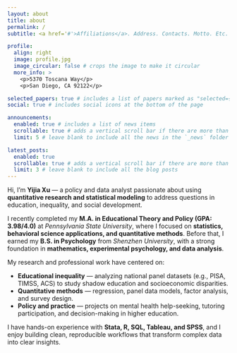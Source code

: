 ```yaml
---
layout: about
title: about
permalink: /
subtitle: <a href='#'>Affiliations</a>. Address. Contacts. Motto. Etc.

profile:
  align: right
  image: profile.jpg
  image_circular: false # crops the image to make it circular
  more_info: >
    <p>5370 Toscana Way</p>
    <p>San Diego, CA 92122</p>

selected_papers: true # includes a list of papers marked as "selected={true}"
social: true # includes social icons at the bottom of the page

announcements:
  enabled: true # includes a list of news items
  scrollable: true # adds a vertical scroll bar if there are more than 3 news items
  limit: 5 # leave blank to include all the news in the `_news` folder

latest_posts:
  enabled: true
  scrollable: true # adds a vertical scroll bar if there are more than 3 new posts items
  limit: 3 # leave blank to include all the blog posts
---
```


Hi, I’m **Yijia Xu** — a policy and data analyst passionate about using **quantitative research and statistical modeling** to address questions in education, inequality, and social development.  

I recently completed my **M.A. in Educational Theory and Policy (GPA: 3.98/4.0)** at *Pennsylvania State University*, where I focused on **statistics, behavioral science applications, and quantitative methods**. Before that, I earned my **B.S. in Psychology** from *Shenzhen University*, with a strong foundation in **mathematics, experimental psychology, and data analysis**.  

My research and professional work have centered on:
- **Educational inequality** — analyzing national panel datasets (e.g., PISA, TIMSS, ACS) to study shadow education and socioeconomic disparities.  
- **Quantitative methods** — regression, panel data models, factor analysis, and survey design.  
- **Policy and practice** — projects on mental health help-seeking, tutoring participation, and decision-making in higher education.  

I have hands-on experience with **Stata, R, SQL, Tableau, and SPSS**, and I enjoy building clean, reproducible workflows that transform complex data into clear insights.  
